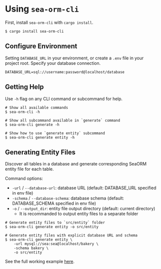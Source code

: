 # Using `sea-orm-cli`

First, install `sea-orm-cli` with `cargo install`.

```shell
$ cargo install sea-orm-cli
```

## Configure Environment

Setting `DATABASE_URL` in your environment, or create a `.env` file in your project root. Specify your database connection.

```env title=".env"
DATABASE_URL=sql://username:password@localhost/database
```

## Getting Help

Use `-h` flag on any CLI command or subcommand for help.

```shell
# Show all available commands
$ sea-orm-cli -h

# Show all subcommand available in `generate` command
$ sea-orm-cli generate -h

# Show how to use `generate entity` subcommand
$ sea-orm-cli generate entity -h
```

## Generating Entity Files

Discover all tables in a database and generate corresponding SeaORM entity file for each table.

Command options:
- `-url` / `--database-url`: database URL (default: DATABASE_URL specified in env file)
- `-schema` / `--database-schema`: database schema (default: DATABASE_SCHEMA specified in env file)
- `-o` / `--output_dir`: entity file output directory (default: current directory)
  - It is recommanded to output entity files to a separate folder

```shell
# Generate entity files to `src/entity` folder
$ sea-orm-cli generate entity -o src/entity

# Generate entity files with explicit database URL and schema
$ sea-orm-cli generate entity \
    -url mysql://sea:sea@localhost/bakery \
    -schema bakery \
    -o src/entity
```

See the full working example [here](https://github.com/SeaQL/sea-orm/tree/master/examples/cli).
